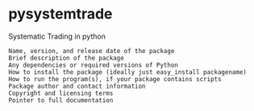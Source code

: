 # pysystemtrade
Systematic Trading in python


    Name, version, and release date of the package
    Brief description of the package
    Any dependencies or required versions of Python
    How to install the package (ideally just easy_install packagename)
    How to run the program(s), if your package contains scripts
    Package author and contact information
    Copyright and licensing terms
    Pointer to full documentation

